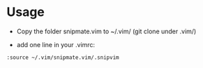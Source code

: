 # Usage

- Copy the folder snipmate.vim to ~/.vim/ (git clone under .vim/)

- add one line in your .vimrc:

~~~~
:source ~/.vim/snipmate.vim/.snipvim
~~~~
